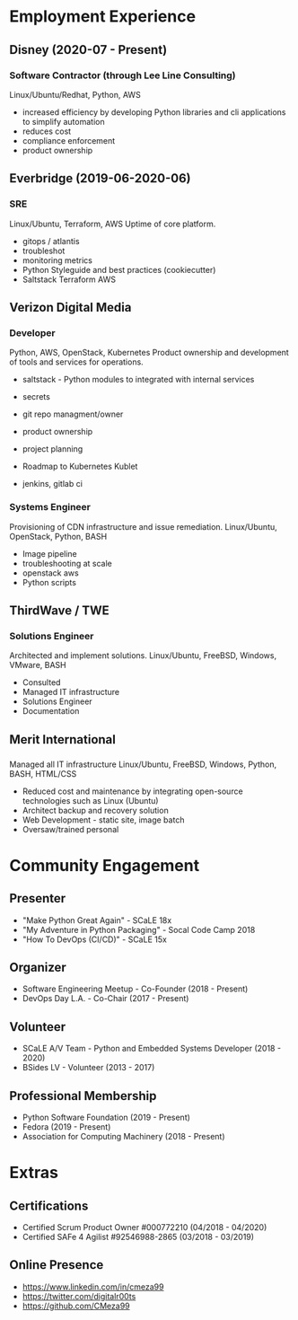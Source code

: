 
# Employment Experience
## Disney (2020-07 - Present)
### Software Contractor (through Lee Line Consulting)
Linux/Ubuntu/Redhat, Python, AWS
* increased efficiency by developing Python libraries and cli applications to simplify automation
* reduces cost
* compliance enforcement
* product ownership

## Everbridge (2019-06-2020-06)
### SRE
Linux/Ubuntu, Terraform, AWS
Uptime of core platform.

* gitops / atlantis
* troubleshot
* monitoring metrics
* Python Styleguide and best practices (cookiecutter)
* Saltstack Terraform AWS

## Verizon Digital Media
### Developer
Python, AWS, OpenStack, Kubernetes
Product ownership and development of tools and services for operations.

* saltstack - Python modules to integrated with internal services
* secrets
* git repo managment/owner
* product ownership
* project planning

* Roadmap to Kubernetes Kublet

* jenkins, gitlab ci

### Systems Engineer
Provisioning of CDN infrastructure and issue remediation.
Linux/Ubuntu, OpenStack, Python, BASH
* Image pipeline
* troubleshooting at scale
* openstack aws
* Python scripts

## ThirdWave / TWE
### Solutions Engineer
Architected and implement solutions.
Linux/Ubuntu, FreeBSD, Windows, VMware, BASH

* Consulted
* Managed IT infrastructure
* Solutions Engineer
* Documentation

## Merit International
###
Managed all IT infrastructure
Linux/Ubuntu, FreeBSD, Windows, Python, BASH, HTML/CSS

* Reduced cost and maintenance by  integrating open-source technologies such as Linux (Ubuntu)
* Architect backup and recovery solution
* Web Development - static site, image batch
* Oversaw/trained personal

# Community Engagement

## Presenter
* "Make Python Great Again" - SCaLE 18x
* "My Adventure in Python Packaging" - Socal Code Camp 2018
* "How To DevOps (CI/CD)" - SCaLE 15x

## Organizer
* Software Engineering Meetup - Co-Founder (2018 - Present)
* DevOps Day L.A. - Co-Chair (2017 - Present)

## Volunteer
* SCaLE A/V Team - Python and Embedded Systems Developer (2018 - 2020)
* BSides LV - Volunteer (2013 - 2017)

## Professional Membership
* Python Software Foundation (2019 - Present)
* Fedora (2019 - Present)
* Association for Computing Machinery (2018 - Present)

# Extras

## Certifications
* Certified Scrum Product Owner #000772210 (04/2018 - 04/2020)
* Certified SAFe 4 Agilist #92546988-2865 (03/2018 - 03/2019)

## Online Presence
* https://www.linkedin.com/in/cmeza99
* https://twitter.com/digitalr00ts
* https://github.com/CMeza99

<!--stackedit_data:
eyJoaXN0b3J5IjpbODA0ODQ4Njg3LC0xODU1NTIzMjMyLC0zNj
QwOTYwMCwxODgyMzM4ODU3LDIxMzA4NDk4MDUsLTE2MjU0NDg4
MDUsLTQ5MDA3ODY3MSw4NjMxOTgyNDcsMTYyMDUxNzIyMSwxMz
UxNjI3NTQ5LC05OTA0NjcyODksMjA1MjAzNzQ4OCw3NjA2NzM3
NzgsLTYxNzYwNTEwOCwtMTM0Nzg4ODIyNCwxODg4MDAzNTMzLD
EzMDIzNjM4ODNdfQ==
-->